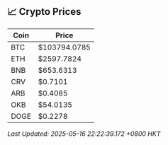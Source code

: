 ## 📈 Crypto Prices

| Coin | Price |
| ---- | ----- |
| BTC | $103794.0785 |
| ETH | $2597.7824 |
| BNB | $653.6313 |
| CRV | $0.7101 |
| ARB | $0.4085 |
| OKB | $54.0135 |
| DOGE | $0.2278 |

_Last Updated: 2025-05-16 22:22:39.172 +0800 HKT_
